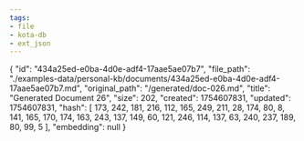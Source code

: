 ```yaml
---
tags:
- file
- kota-db
- ext_json
---
```

{
  "id": "434a25ed-e0ba-4d0e-adf4-17aae5ae07b7",
  "file_path": "./examples-data/personal-kb/documents/434a25ed-e0ba-4d0e-adf4-17aae5ae07b7.md",
  "original_path": "/generated/doc-026.md",
  "title": "Generated Document 26",
  "size": 202,
  "created": 1754607831,
  "updated": 1754607831,
  "hash": [
    173,
    242,
    181,
    216,
    112,
    165,
    249,
    211,
    28,
    174,
    80,
    8,
    141,
    165,
    170,
    174,
    163,
    243,
    137,
    149,
    60,
    121,
    246,
    114,
    137,
    63,
    240,
    237,
    189,
    80,
    99,
    5
  ],
  "embedding": null
}